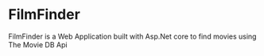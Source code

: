 # FilmFinder
FilmFinder is a Web Application built with Asp.Net core to find movies using The Movie DB Api

